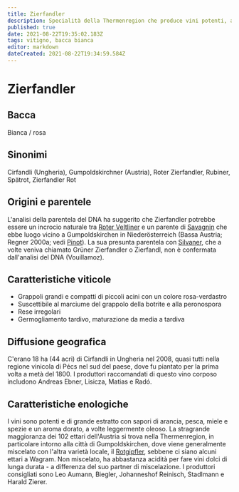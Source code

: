 ```yaml
---
title: Zierfandler
description: Specialità della Thermenregion che produce vini potenti, aromatici e molto caratteristici, tipicamente in collaborazione con Rotgipfler.
published: true
date: 2021-08-22T19:35:02.183Z
tags: vitigno, bacca bianca
editor: markdown
dateCreated: 2021-08-22T19:34:59.584Z
---
```


# Zierfandler

## Bacca
Bianca / rosa

## Sinonimi
Cirfandli (Ungheria), Gumpoldskirchner (Austria), Roter Zierfandler, Rubiner, Spätrot, Zierfandler Rot


## Origini e parentele
L'analisi della parentela del DNA ha suggerito che Zierfandler potrebbe essere un incrocio naturale tra [Roter Veltliner](/vitigni/bacca-bianca/roter-veltliner) e un parente di [Savagnin](/vitigni/bacca-bianca/savagnin) che ebbe luogo vicino a Gumpoldskirchen in Niederösterreich (Bassa Austria; Regner 2000a; vedi [Pinot](/vitigni/Francia/bacca-nera/pinot)). La sua presunta parentela con [Silvaner](/vitigni/bacca-bianca/silvaner), che a volte veniva chiamato Grüner Zierfandler o Zierfandl, non è confermata dall'analisi del DNA (Vouillamoz).
## Caratteristiche viticole

- Grappoli grandi e compatti di piccoli acini con un colore rosa-verdastro
- Suscettibile al marciume del grappolo della botrite e alla peronospora
- Rese irregolari
- Germogliamento tardivo, maturazione da media a tardiva

## Diffusione geografica

C'erano 18 ha (44 acri) di Cirfandli in Ungheria nel 2008, quasi tutti nella regione vinicola di Pécs nel sud del paese, dove fu piantato per la prima volta a metà del 1800. I produttori raccomandati di questo vino corposo includono Andreas Ebner, Lisicza, Matias e Radó.

## Caratteristiche enologiche

I vini sono potenti e di grande estratto con sapori di arancia, pesca, miele e spezie e un aroma dorato, a volte leggermente oleoso. La stragrande maggioranza dei 102 ettari dell'Austria si trova nella Thermenregion, in particolare intorno alla città di Gumpoldskirchen, dove viene generalmente miscelato con l'altra varietà locale, il [Rotgipfler](/vitigni/bacca-bianca/rotgipfler), sebbene ci siano alcuni ettari a Wagram. Non miscelato, ha abbastanza acidità per fare vini dolci di lunga durata - a differenza del suo partner di miscelazione. I produttori consigliati sono Leo Aumann, Biegler, Johanneshof Reinisch, Stadlmann e Harald Zierer.